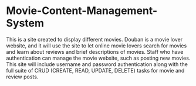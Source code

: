 # Movie-Content-Management-System
This is a site created to display different movies. Douban is a movie lover website, and it will use the site to let online movie lovers search for movies and learn about reviews and brief descriptions of movies. Staff who have authentication can manage the movie website, such as posting new movies. This site will include username and password authentication along with the full suite of CRUD (CREATE, READ, UPDATE, DELETE) tasks for movie and review posts.
